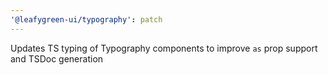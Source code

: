 ```yaml
---
'@leafygreen-ui/typography': patch
---
```


Updates TS typing of Typography components to improve `as` prop support and TSDoc generation
